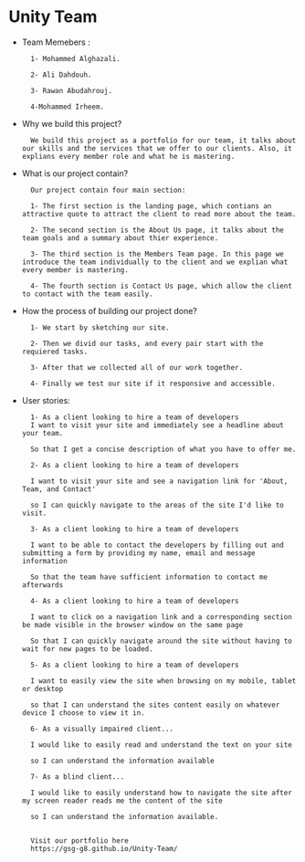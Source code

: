 # Unity Team 
* Team Memebers :

        1- Mohammed Alghazali.

        2- Ali Dahdouh. 

        3- Rawan Abudahrouj.

        4-Mohammed Irheem. 

* Why we build this project?

        We build this project as a portfolio for our team, it talks about our skills and the services that we offer to our clients. Also, it explians every member role and what he is mastering.


* What is our project contain?

        Our project contain four main section:

        1- The first section is the landing page, which contians an attractive quote to attract the client to read more about the team.

        2- The second section is the About Us page, it talks about the team goals and a summary about thier experience.

        3- The third section is the Members Team page. In this page we introduce the team individually to the client and we explian what every member is mastering.

        4- The fourth section is Contact Us page, which allow the client to contact with the team easily.



* How the process of building our project done?

        1- We start by sketching our site.

        2- Then we divid our tasks, and every pair start with the requiered tasks.

        3- After that we collected all of our work together.

        4- Finally we test our site if it responsive and accessible.

* User stories:
        
        1- As a client looking to hire a team of developers
        I want to visit your site and immediately see a headline about your team.

        So that I get a concise description of what you have to offer me.

        2- As a client looking to hire a team of developers

        I want to visit your site and see a navigation link for 'About, Team, and Contact'

        so I can quickly navigate to the areas of the site I'd like to visit.

        3- As a client looking to hire a team of developers

        I want to be able to contact the developers by filling out and submitting a form by providing my name, email and message information

        So that the team have sufficient information to contact me afterwards

        4- As a client looking to hire a team of developers

        I want to click on a navigation link and a corresponding section be made visible in the browser window on the same page

        So that I can quickly navigate around the site without having to wait for new pages to be loaded.

        5- As a client looking to hire a team of developers

        I want to easily view the site when browsing on my mobile, tablet or desktop

        so that I can understand the sites content easily on whatever device I choose to view it in.

        6- As a visually impaired client...

        I would like to easily read and understand the text on your site

        so I can understand the information available

        7- As a blind client...

        I would like to easily understand how to navigate the site after my screen reader reads me the content of the site

        so I can understand the information available.
        
        
        Visit our portfolio here 
        https://gsg-g8.github.io/Unity-Team/

